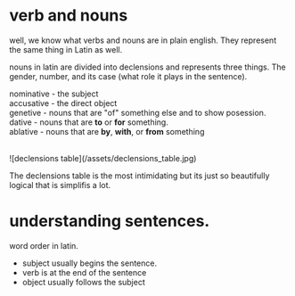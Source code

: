 # verb and nouns

well, we know what verbs and nouns are in plain english. They represent the same thing in Latin as well.

nouns in latin are divided into declensions and represents three things. The gender, number, 
and its case (what role it plays in the sentence).

nominative - the subject <br>
accusative - the direct object<br>
genetive - nouns that are "of" something else and to show posession.<br>
dative - nouns that are **to** or **for** something.<br>
ablative - nouns that are **by**, **with**, or **from** something<br>

<br>
![declensions table](/assets/declensions_table.jpg)
<br>

The declensions table is the most intimidating but its just so beautifully logical that is simplifis a lot.

# understanding sentences.

word order in latin. 
- subject usually begins the sentence.
- verb is at the end of the sentence
- object usually follows the subject

